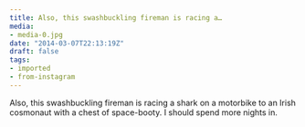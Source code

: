```yaml
---
title: Also, this swashbuckling fireman is racing a…
media:
- media-0.jpg
date: "2014-03-07T22:13:19Z"
draft: false
tags:
- imported
- from-instagram
---
```

Also, this swashbuckling fireman is racing a shark on a motorbike to an Irish cosmonaut with a chest of space-booty. I should spend more nights in.
